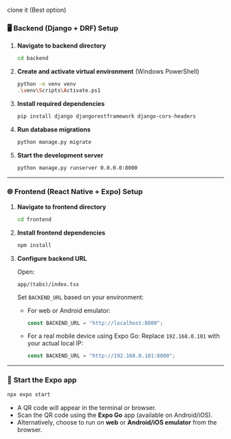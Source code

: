 clone it (Best option)
### 🖥️ **Backend (Django + DRF) Setup**

1. **Navigate to backend directory**

   ```bash
   cd backend
   ```

2. **Create and activate virtual environment** (Windows PowerShell)

   ```bash
   python -m venv venv
   .\venv\Scripts\Activate.ps1
   ```

3. **Install required dependencies**

   ```bash
   pip install django djangorestframework django-cors-headers
   ```

4. **Run database migrations**

   ```bash
   python manage.py migrate
   ```

5. **Start the development server**

   ```bash
   python manage.py runserver 0.0.0.0:8000
   ```

---

### 🌐 **Frontend (React Native + Expo) Setup**

1. **Navigate to frontend directory**

   ```bash
   cd frontend
   ```

2. **Install frontend dependencies**

   ```bash
   npm install
   ```

3. **Configure backend URL**

   Open:

   ```
   app/(tabs)/index.tsx
   ```

   Set `BACKEND_URL` based on your environment:

   * For web or Android emulator:

     ```ts
     const BACKEND_URL = "http://localhost:8000";
     ```
   * For a real mobile device using Expo Go:
     Replace `192.168.0.101` with your actual local IP:

     ```ts
     const BACKEND_URL = "http://192.168.0.101:8000";
     ```

---

### 📱 **Start the Expo app**

```bash
npx expo start
```

* A QR code will appear in the terminal or browser.
* Scan the QR code using the **Expo Go** app (available on Android/iOS).
* Alternatively, choose to run on **web** or **Android/iOS emulator** from the browser.


